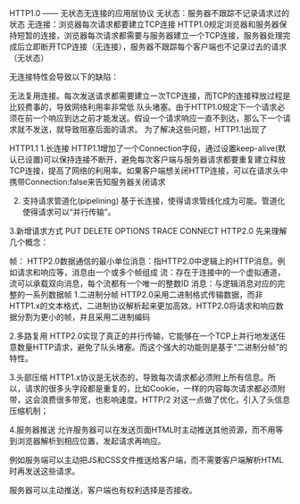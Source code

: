 HTTP1.0 —— 无状态无连接的应用层协议
无状态：服务器不跟踪不记录请求过的状态
无连接：浏览器每次请求都要建立TCP连接
HTTP1.0规定浏览器和服务器保持短暂的连接，浏览器每次请求都需要与服务器建立一个TCP连接，服务器处理完成后立即断开TCP连接（无连接），服务器不跟踪每个客户端也不记录过去的请求（无状态）

无连接特性会导致以下的缺陷：

无法复用连接。每次发送请求都需要建立一次TCP连接，而TCP的连接释放过程是比较费事的，导致网络利用率非常低
队头堵塞。由于HTTP1.0规定下一个请求必须在前一个响应到达之前才能发送。假设一个请求响应一直不到达，那么下一个请求就不发送，就导致阻塞后面的请求。
为了解决这些问题，HTTP1.1出现了

HTTP1.1
1.长连接
HTTP1.1增加了一个Connection字段，通过设置keep-alive(默认已设置)可以保持连接不断开，避免每次客户端与服务器请求都要重复建立释放TCP连接，提高了网络的利用率。如果客户端想关闭HTTP连接，可以在请求头中携带Connection:false来告知服务器关闭请求

2. 支持请求管道化(pipelining)
基于长连接，使得请求管线化成为可能。管道化使得请求可以“并行传输”。

3.新增请求方式
PUT
DELETE
OPTIONS
TRACE
CONNECT
HTTP2.0
先来理解几个概念：

帧： HTTP2.0数据通信的最小单位消息：指HTTP2.0中逻辑上的HTTP消息。例如请求和响应等，消息由一个或多个帧组成
流：存在于连接中的一个虚拟通道，流可以承载双向消息，每个流都有一个唯一的整数ID
消息：与逻辑消息对应的完整的一系列数据帧
1.二进制分帧
HTTP2.0采用二进制格式传输数据，而非HTTP1.x的文本格式，二进制协议解析起来更加高效。HTTP2.0将请求和响应数据分割为更小的帧，并且采用二进制编码

2.多路复用
HTTP2.0实现了真正的并行传输，它能够在一个TCP上并行地发送任意数量HTTP请求，避免了队头堵塞。而这个强大的功能则是基于“二进制分帧”的特性。

3.头部压缩
HTTP1.x协议是无状态的，导致每次请求都必须附上所有信息。所以，请求的很多头字段都是重复的，比如Cookie，一样的内容每次请求都必须附带，这会浪费很多带宽，也影响速度。HTTP/2 对这一点做了优化，引入了头信息压缩机制；

4.服务器推送
允许服务器可以在发送页面HTML时主动推送其他资源，而不用等到浏览器解析到相应位置，发起请求再响应。

例如服务端可以主动把JS和CSS文件推送给客户端，而不需要客户端解析HTML时再发送这些请求。

服务器可以主动推送，客户端也有权利选择是否接收。
